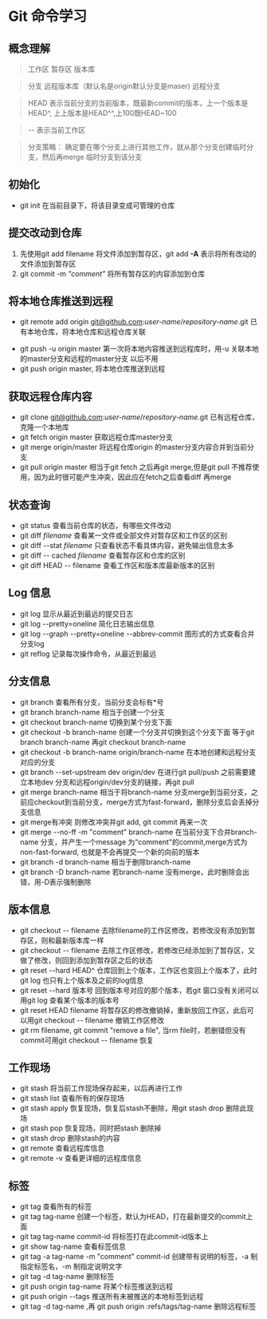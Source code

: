 # Git 命令学习

## 概念理解
>工作区 暂存区 版本库

>分支 远程版本库（默认名是origin默认分支是maser) 远程分支

>HEAD 表示当前分支的当前版本，既最新commit的版本，上一个版本是HEAD^, 上上版本是HEAD^^,上100既HEAD~100

>-- 表示当前工作区

>分支策略： 确定要在哪个分支上进行其他工作，就从那个分支创建临时分支，然后再merge 临时分支到该分支


## 初始化
+ git init 在当前目录下，将该目录变成可管理的仓库

## 提交改动到仓库
1. 先使用git add filename 将文件添加到暂存区，git add **-A** 表示将所有改动的文件添加到暂存区
2. git commit -m *"comment"* 将所有暂存区的内容添加到仓库

## 将本地仓库推送到远程
* git remote add origin git@github.com:*user-name*/*repository-name*.git 已有本地仓库，将本地仓库和远程仓库关联
+ git push -u origin master 第一次将本地内容推送到远程库时，用-u 关联本地的master分支和远程的master分支 以后不用
+ git push origin master, 将本地仓库推送到远程

## 获取远程仓库内容
* git clone git@github.com:*user-name*/*repository-name*.git 已有远程仓库，克隆一个本地库
* git fetch origin master 获取远程仓库master分支
* git merge origin/master 将远程仓库origin 的master分支内容合并到当前分支
* git pull origin master 相当于git fetch 之后再git merge,但是git pull 不推荐使用，因为此时很可能产生冲突，因此应在fetch之后查看diff 再merge

## 状态查询
* git status 查看当前仓库的状态，有哪些文件改动
* git diff *filename* 查看某一文件或全部文件对暂存区和工作区的区别
* git diff --stat *filename* 只查看状态不看具体内容，避免输出信息太多
* git diff -- cached *filename* 查看暂存区和仓库的区别
* git diff HEAD -- filename 查看工作区和版本库最新版本的区别

## Log 信息
* git log 显示从最近到最远的提交日志
* git log --pretty=oneline 简化日志输出信息
* git log --graph --pretty=oneline --abbrev-commit 图形式的方式查看合并分支log
* git reflog 记录每次操作命令，从最近到最远

## 分支信息
* git branch 查看所有分支，当前分支会标有*号
* git branch branch-name 相当于创建一个分支
* git checkout branch-name 切换到某个分支下面
* git checkout -b branch-name 创建一个分支并切换到这个分支下面 等于git branch branch-name 再git checkout branch-name
* git checkout -b branch-name  origin/branch-name 在本地创建和远程分支对应的分支
* git branch --set-upstream dev origin/dev 在进行git pull/push 之前需要建立本地dev 分支和远程origin/dev分支的链接，再git pull
* git merge branch-name 相当于将branch-name 分支merge到当前分支，之前应checkout到当前分支，merge方式为fast-forward，删除分支后会丢掉分支信息
* git merge有冲突 则修改冲突并git add, git commit 再来一次
* git merge --no-ff -m "comment" branch-name 在当前分支下合并branch-name 分支，并产生一个message 为“comment"的commit,merge方式为non-fast-forward, 也就是不会再提交一个新的向前的版本
* git branch -d branch-name 相当于删除branch-name
* git branch -D branch-name 若branch-name 没有merge，此时删除会出错，用-D表示强制删除

## 版本信息
* git checkout -- filename 去除filename的工作区修改，若修改没有添加到暂存区，则和最新版本库一样
* git checkout -- filename 去除工作区修改，若修改已经添加到了暂存区，又做了修改，则回到添加到暂存区之后的状态
* git reset --hard HEAD^ 仓库回到上个版本，工作区也变回上个版本了，此时git log 也只有上个版本及之前的log信息
* git reset --hard 版本号 回到版本号对应的那个版本，若git 窗口没有关闭可以用git log 查看某个版本的版本号
* git reset HEAD filename 将暂存区的修改撤销掉，重新放回工作区，此后可以用git checkout -- filename 撤销工作区修改
* git rm filename, git commit "remove a file", 当rm file时，若删错但没有commit可用git checkout -- filename 恢复

## 工作现场
* git stash 将当前工作现场保存起来，以后再进行工作
* git stash list 查看所有的保存现场
* git stash apply 恢复现场，恢复后stash不删除，用git stash drop 删除此现场
* git stash pop 恢复现场，同时把stash 删除掉
* git stash drop 删除stash的内容
* git remote 查看远程库信息
* git remote -v 查看更详细的远程库信息

## 标签
* git tag 查看所有的标签
* git tag tag-name 创建一个标签，默认为HEAD，打在最新提交的commit上面
* git tag tag-name commit-id 将标签打在此commit-id版本上
* git show tag-name 查看标签信息
* git tag -a tag-name -m "comment" commit-id 创建带有说明的标签，-a 制指定标签名，-m 制指定说明文字
* git tag -d tag-name 删除标签
* git push origin tag-name 将某个标签推送到远程
* git push origin --tags 推送所有未被推送的本地标签到远程
* git tag -d tag-name ,再 git push origin :refs/tags/tag-name 删除远程标签
